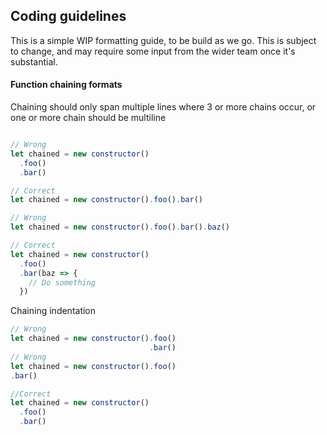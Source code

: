 ## Coding guidelines

This is a simple WIP formatting guide, to be build as we go. This is subject to change, and may require some input from the wider team once it's substantial.

#### Function chaining formats

Chaining should only span multiple lines where 3 or more chains occur, or one or more chain should be multiline

```javascript

// Wrong
let chained = new constructor()
  .foo()
  .bar()

// Correct
let chained = new constructor().foo().bar()

// Wrong
let chained = new constructor().foo().bar().baz()

// Correct
let chained = new constructor()
  .foo()
  .bar(baz => {
    // Do something
  })
```


Chaining indentation

```javascript
// Wrong
let chained = new constructor().foo()
                               .bar()
// Wrong
let chained = new constructor().foo()
.bar()

//Correct
let chained = new constructor()
  .foo()
  .bar()
```
